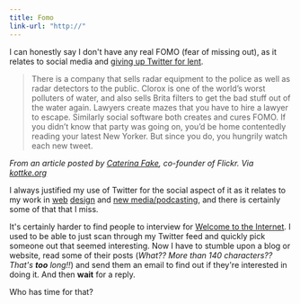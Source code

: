 ```yaml
---
title: Fomo
link-url: "http://"
---
```

<p>I can honestly say I don't have any real FOMO (fear of missing out), as it relates to social media and <a href="https://chrisenns.com/2011/03/08/giving-up-twitter-for-lent/">giving up Twitter for lent</a>.</p>
<blockquote><p>There is a company that sells radar equipment to the police as well as radar detectors to the public. Clorox is one of the world’s worst polluters of water, and also sells Brita filters to get the bad stuff out of the water again. Lawyers create mazes that you have to hire a lawyer to escape. Similarly social software both creates and cures FOMO. If you didn’t know that party was going on, you’d be home contentedly reading your latest New Yorker. But since you do, you hungrily watch each new tweet.</p></blockquote>
<p><em>From an article posted by <a href="http://caterina.net/wp-archives/71">Caterina Fake</a>, co-founder of Flickr. Via <a href="http://kottke.org/11/03/the-fear-of-missing-out">kottke.org</a></em></p>
<p>I always justified my use of Twitter for the social aspect of it as it relates to my work in <a href="http://www.lemonproductions.ca">web</a> <a href="http://www.yastech.ca">design</a> and <a href="http://ssktn.com">new media/podcasting</a>, and there is certainly some of that that I miss.</p>
<p>It's certainly harder to find people to interview for <a href="http://ssktn.com/shows/welcome-to-the-internet/">Welcome to the Internet</a>. I used to be able to just scan through my Twitter feed and quickly pick someone out that seemed interesting. Now I have to stumble upon a blog or website, read some of their posts (<em>What?? More than 140 characters?? That's <strong>too</strong> long!!</em>) and send them an email to find out if they're interested in doing it. And then <strong>wait</strong> for a reply.</p>
<p>Who has time for that?</p>
